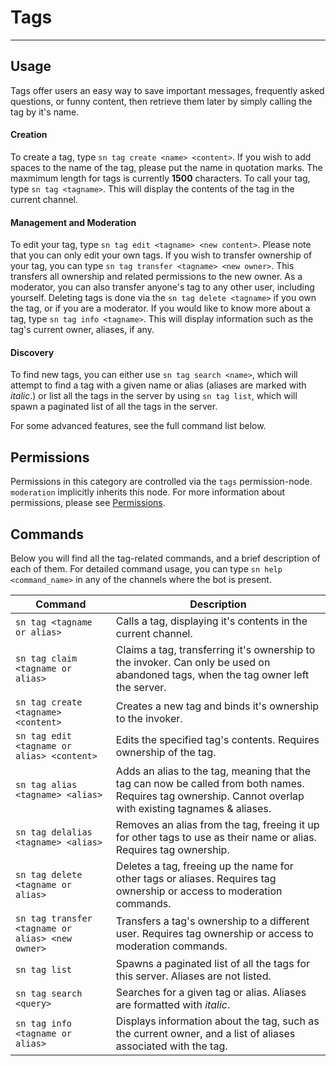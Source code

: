 # Tags

--- 

## Usage

Tags offer users an easy way to save important messages, frequently asked questions, or funny content, then retrieve them later by simply calling the tag by it's name.

#### Creation

To create a tag, type `sn tag create <name> <content>`. If you wish to add spaces to the name of the tag, please put the name in quotation marks. The maxmimum length for tags is currently **1500** characters. To call your tag, type `sn tag <tagname>`. This will display the contents of the tag in the current channel. 

#### Management and Moderation

To edit your tag, type `sn tag edit <tagname> <new content>`. Please note that you can only edit your own tags. If you wish to transfer ownership of your tag, you can type `sn tag transfer <tagname> <new owner>`. This transfers all ownership and related permissions to the new owner. As a moderator, you can also transfer anyone's tag to any other user, including yourself. Deleting tags is done via the `sn tag delete <tagname>` if you own the tag, or if you are a moderator. If you would like to know more about a tag, type `sn tag info <tagname>`. This will display information such as the tag's current owner, aliases, if any.

#### Discovery

To find new tags, you can either use `sn tag search <name>`, which will attempt to find a tag with a given name or alias (aliases are marked with *italic*.) or list all the tags in the server by using `sn tag list`, which will spawn a paginated list of all the tags in the server.

For some advanced features, see the full command list below.

## Permissions

Permissions in this category are controlled via the `tags` permission-node. `moderation` implicitly inherits this node. For more information about permissions, please see [Permissions](./permissions.md).

## Commands

Below you will find all the tag-related commands, and a brief description of each of them. For detailed command usage, you can  type `sn help <command_name>` in any of the channels where the bot is present.

| Command  | Description  |
| ------------ | ------------ |
| `sn tag <tagname or alias>`  | Calls a tag, displaying it's contents in the current channel.   |
| `sn tag claim <tagname or alias>`  | Claims a tag, transferring it's ownership to the invoker. Can only be used on abandoned tags, when the tag owner left the server.   |
| `sn tag create <tagname> <content>`  | Creates a new tag and binds it's ownership to the invoker.  |
| `sn tag edit <tagname or alias> <content>`  | Edits the specified tag's contents. Requires ownership of the tag.  |
| `sn tag alias <tagname> <alias>`  | Adds an alias to the tag, meaning that the tag can now be called from both names. Requires tag ownership. Cannot overlap with existing tagnames & aliases.  |
| `sn tag delalias <tagname> <alias>`  | Removes an alias from the tag, freeing it up for other tags to use as their name or alias. Requires tag ownership.  |
| `sn tag delete <tagname or alias>`  | Deletes a tag, freeing up the name for other tags or aliases. Requires tag ownership or access to moderation commands.  |
| `sn tag transfer <tagname or alias> <new owner>`  | Transfers a tag's ownership to a different user. Requires tag ownership or access to moderation commands.  |
| `sn tag list`  | Spawns a paginated list of all the tags for this server. Aliases are not listed.  |
| `sn tag search <query>`  | Searches for a given tag or alias. Aliases are formatted with *italic*.  |
| `sn tag info <tagname or alias>`  | Displays information about the tag, such as the current owner, and a list of aliases associated with the tag.  |

